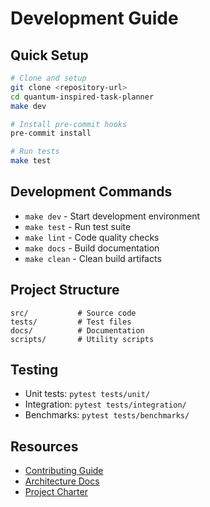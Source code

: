 # Development Guide

## Quick Setup

```bash
# Clone and setup
git clone <repository-url>
cd quantum-inspired-task-planner
make dev

# Install pre-commit hooks
pre-commit install

# Run tests
make test
```

## Development Commands

- `make dev` - Start development environment
- `make test` - Run test suite
- `make lint` - Code quality checks
- `make docs` - Build documentation
- `make clean` - Clean build artifacts

## Project Structure

```
src/           # Source code
tests/         # Test files
docs/          # Documentation
scripts/       # Utility scripts
```

## Testing

- Unit tests: `pytest tests/unit/`
- Integration: `pytest tests/integration/`
- Benchmarks: `pytest tests/benchmarks/`

## Resources

- [Contributing Guide](../CONTRIBUTING.md)
- [Architecture Docs](../ARCHITECTURE.md)
- [Project Charter](../PROJECT_CHARTER.md)